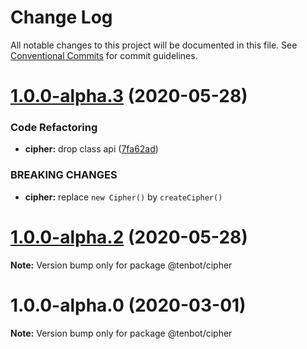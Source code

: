 # Change Log

All notable changes to this project will be documented in this file.
See [Conventional Commits](https://conventionalcommits.org) for commit guidelines.

# [1.0.0-alpha.3](https://github.com/tenbot/tenbot/compare/v1.0.0-alpha.2...v1.0.0-alpha.3) (2020-05-28)

### Code Refactoring

- **cipher:** drop class api ([7fa62ad](https://github.com/tenbot/tenbot/commit/7fa62ada4249c8d7ffb557562f8582ea142936aa))

### BREAKING CHANGES

- **cipher:** replace `new Cipher()` by `createCipher()`

# [1.0.0-alpha.2](https://github.com/tenbot/tenbot/compare/v1.0.0-alpha.1...v1.0.0-alpha.2) (2020-05-28)

**Note:** Version bump only for package @tenbot/cipher

# 1.0.0-alpha.0 (2020-03-01)

**Note:** Version bump only for package @tenbot/cipher
